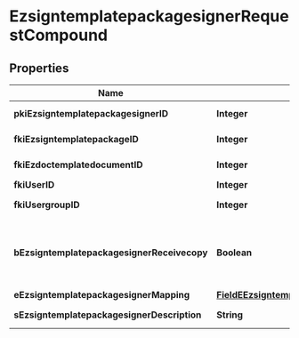 

# EzsigntemplatepackagesignerRequestCompound

## Properties

Name | Type | Description | Notes
------------ | ------------- | ------------- | -------------
**pkiEzsigntemplatepackagesignerID** | **Integer** | The unique ID of the Ezsigntemplatepackagesigner |  [optional]
**fkiEzsigntemplatepackageID** | **Integer** | The unique ID of the Ezsigntemplatepackage | 
**fkiEzdoctemplatedocumentID** | **Integer** | The unique ID of the Ezdoctemplatedocument |  [optional]
**fkiUserID** | **Integer** | The unique ID of the User |  [optional]
**fkiUsergroupID** | **Integer** | The unique ID of the Usergroup |  [optional]
**bEzsigntemplatepackagesignerReceivecopy** | **Boolean** | If this flag is true. The signatory will receive a copy of every signed Ezsigndocument even if it ain&#39;t required to sign the document. |  [optional]
**eEzsigntemplatepackagesignerMapping** | [**FieldEEzsigntemplatepackagesignerMapping**](FieldEEzsigntemplatepackagesignerMapping.md) |  |  [optional]
**sEzsigntemplatepackagesignerDescription** | **String** | The description of the Ezsigntemplatepackagesigner | 




